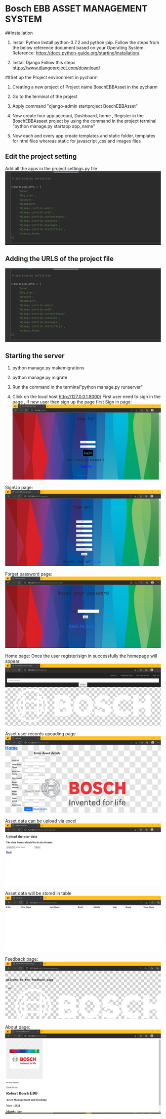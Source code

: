 # Bosch EBB ASSET MANAGEMENT SYSTEM

##Installation

1. Install Python
Install python-3.7.2 and python-pip. Follow the steps from the below reference document based on your Operating System. Reference: https://docs.python-guide.org/starting/installation/
   
   
2. Install Django
Follow this steps https://www.djangoproject.com/download/
   
##Set up  the Project environment in pycharm
1) Creating a new project of Project name BoschEBBAsset in the pycharm

2) Go to the terminal of the project

3) Apply command "django-admin startproject BoschEBBAsset"

4) Now create four app account, Dashboard, home , Register in the BoschEBBAsseet project by using the command in the project terminal "python manage.py startapp app_name"

5) Now each and every app create templates and static folder, templates for html files whereas static for javascript ,css and images files

## Edit the project setting

Add all the apps in the project settings.py file
![img.png](img.png)

## Adding the URLS of the project file
![img_1.png](img_1.png)

## Starting the server
1) python manage.py makemigrations

2) python manage.py migrate

3) Run the command in the terminal"python manage.py runserver"

4) Click on the local host http://127.0.0.1:8000/
First user need to sign in the page , if new user
   then sign up the page first
Sign in page:![img_10.png](img_10.png)
   
SignUp page:
![img_11.png](img_11.png)

Forget password page:
![img_7.png](img_7.png)

Home page:
Once the user register/sign in successfully the homepage will appear
![img_12.png](img_12.png)


Asset user records upoading page
![img_13.png](img_13.png)

Asset data can be upload via excel 
![img_14.png](img_14.png)

Asset data will be stored in table
![img_15.png](img_15.png)

Feedback page:
![img_16.png](img_16.png)

About page:
![img_9.png](img_9.png)

   




   